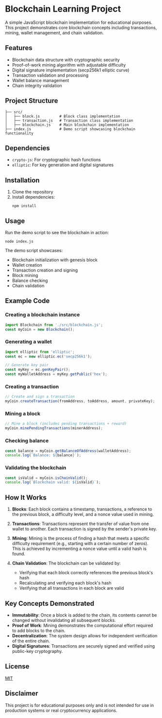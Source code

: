 # Blockchain Learning Project

A simple JavaScript blockchain implementation for educational purposes. This project demonstrates core blockchain concepts including transactions, mining, wallet management, and chain validation.

## Features

- Blockchain data structure with cryptographic security
- Proof-of-work mining algorithm with adjustable difficulty
- Digital signature implementation (secp256k1 elliptic curve)
- Transaction validation and processing
- Wallet balance management
- Chain integrity validation

## Project Structure

```
├── src/
│   ├── block.js         # Block class implementation
│   ├── transaction.js   # Transaction class implementation
│   ├── blockchain.js    # Main blockchain implementation
├── index.js             # Demo script showcasing blockchain functionality
```

## Dependencies

- `crypto-js`: For cryptographic hash functions
- `elliptic`: For key generation and digital signatures

## Installation

1. Clone the repository
2. Install dependencies:
   ```
   npm install
   ```

## Usage

Run the demo script to see the blockchain in action:

```
node index.js
```

The demo script showcases:

- Blockchain initialization with genesis block
- Wallet creation
- Transaction creation and signing
- Block mining
- Balance checking
- Chain validation

## Example Code

### Creating a blockchain instance

```javascript
import Blockchain from './src/blockchain.js';
const myCoin = new Blockchain();
```

### Generating a wallet

```javascript
import elliptic from 'elliptic';
const ec = new elliptic.ec('secp256k1');

// Generate key pair
const myKey = ec.genKeyPair();
const myWalletAddress = myKey.getPublic('hex');
```

### Creating a transaction

```javascript
// Create and sign a transaction
myCoin.createTransaction(fromAddress, toAddress, amount, privateKey);
```

### Mining a block

```javascript
// Mine a block (includes pending transactions + reward)
myCoin.minePendingTransactions(minerAddress);
```

### Checking balance

```javascript
const balance = myCoin.getBalanceOfAddress(walletAddress);
console.log(`Balance: ${balance}`);
```

### Validating the blockchain

```javascript
const isValid = myCoin.isChainValid();
console.log(`Blockchain valid: ${isValid}`);
```

## How It Works

1. **Blocks**: Each block contains a timestamp, transactions, a reference to the previous block, a difficulty level, and a nonce value used in mining.

2. **Transactions**: Transactions represent the transfer of value from one wallet to another. Each transaction is signed by the sender's private key.

3. **Mining**: Mining is the process of finding a hash that meets a specific difficulty requirement (e.g., starting with a certain number of zeros). This is achieved by incrementing a nonce value until a valid hash is found.

4. **Chain Validation**: The blockchain can be validated by:
   - Verifying that each block correctly references the previous block's hash
   - Recalculating and verifying each block's hash
   - Verifying that all transactions in each block are valid

## Key Concepts Demonstrated

- **Immutability**: Once a block is added to the chain, its contents cannot be changed without invalidating all subsequent blocks.
- **Proof of Work**: Mining demonstrates the computational effort required to add blocks to the chain.
- **Decentralization**: The system design allows for independent verification of the entire chain.
- **Digital Signatures**: Transactions are securely signed and verified using public-key cryptography.

## License

[MIT](LICENSE)

## Disclaimer

This project is for educational purposes only and is not intended for use in production systems or real cryptocurrency applications.
